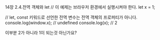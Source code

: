 14장 2.4.전역 객체와 let
// 이 예제는 브라우저 환경에서 실행시켜야 한다.
let x = 1;

// let, const 키워드로 선언한 전역 변수는 전역 객체의 프로퍼티가 아니다.
console.log(window.x); // undefined
console.log(x); // 2

이부분 2가 아니라 1이 되는것 아닌가요?
